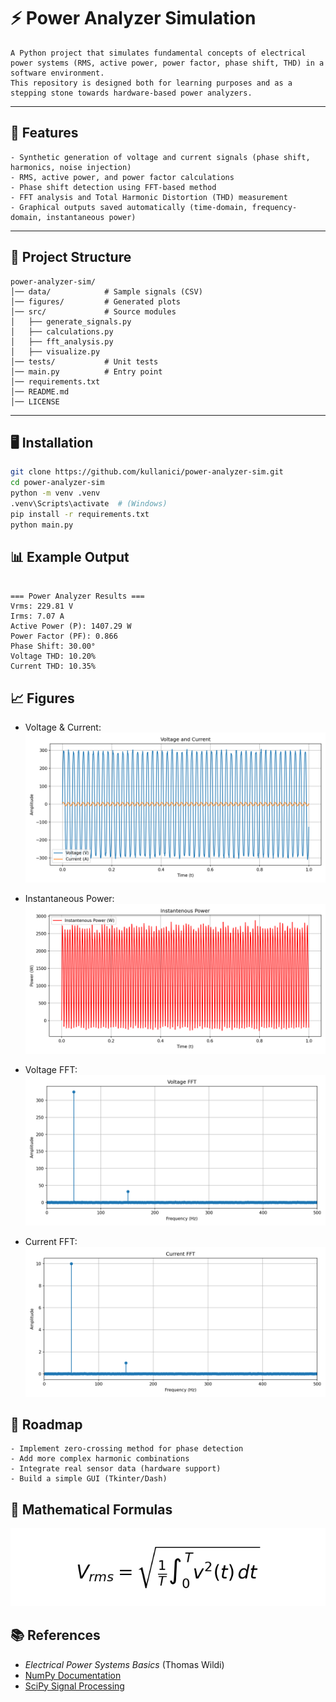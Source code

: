 # ⚡ Power Analyzer Simulation
```
A Python project that simulates fundamental concepts of electrical power systems (RMS, active power, power factor, phase shift, THD) in a software environment.
This repository is designed both for learning purposes and as a stepping stone towards hardware-based power analyzers.
```
---

## 🚀 Features
```
- Synthetic generation of voltage and current signals (phase shift, harmonics, noise injection)
- RMS, active power, and power factor calculations
- Phase shift detection using FFT-based method
- FFT analysis and Total Harmonic Distortion (THD) measurement
- Graphical outputs saved automatically (time-domain, frequency-domain, instantaneous power)
```
---

## 📂 Project Structure

```
power-analyzer-sim/
│── data/            # Sample signals (CSV)
│── figures/         # Generated plots
│── src/             # Source modules
│   ├── generate_signals.py
│   ├── calculations.py
│   ├── fft_analysis.py
│   ├── visualize.py
│── tests/           # Unit tests
│── main.py          # Entry point
│── requirements.txt
│── README.md
│── LICENSE
```


---

## 🖥️ Installation

```bash
git clone https://github.com/kullanici/power-analyzer-sim.git
cd power-analyzer-sim
python -m venv .venv
.venv\Scripts\activate  # (Windows)
pip install -r requirements.txt
python main.py
```

## 📊 Example Output

```

=== Power Analyzer Results ===
Vrms: 229.81 V
Irms: 7.07 A
Active Power (P): 1407.29 W
Power Factor (PF): 0.866
Phase Shift: 30.00°
Voltage THD: 10.20%
Current THD: 10.35%

```

## 📈 Figures

- Voltage & Current:  
![Voltage & Current](figures/signals.png)

- Instantaneous Power:  
![Instantaneous Power](figures/power.png)

- Voltage FFT:  
![Voltage FFT](figures/fft_voltage.png)

- Current FFT:  
![Current FFT](figures/fft_current.png)


## 🎯 Roadmap
```
- Implement zero-crossing method for phase detection
- Add more complex harmonic combinations
- Integrate real sensor data (hardware support)
- Build a simple GUI (Tkinter/Dash)
```

## 🔢 Mathematical Formulas
![RMS Formula](figures/rms_formula_final.png)

## 📚 References

- *Electrical Power Systems Basics* (Thomas Wildi)  
- [NumPy Documentation](https://numpy.org/doc/stable/)  
- [SciPy Signal Processing](https://docs.scipy.org/doc/scipy/reference/signal.html)


